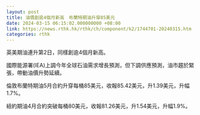 ```yaml
---
layout: post
title: 油價創逾4個月新高　布蘭特期油升穿85美元
date: 2024-03-15 06:15:02.000000000 +08:00
link: https://news.rthk.hk/rthk/ch/component/k2/1744701-20240315.htm
categories: rthk
---
```


英美期油連升第2日，同樣創逾4個月新高。

國際能源署(IEA)上調今年全球石油需求增長預測，但下調供應預測，油市趨於緊張，帶動油價升勢延續。

倫敦布蘭特期油5月合約升穿每桶85美元，收報85.42美元，升1.39美元，升幅1.7%。

紐約期油4月合約突破每桶80美元，收報81.26美元，升1.54美元，升幅1.9%。
